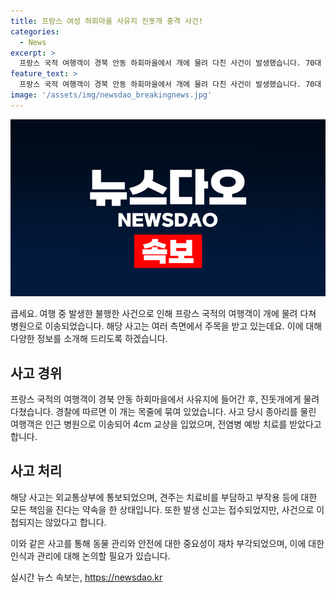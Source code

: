 ```yaml
---
title: 프랑스 여성 하회마을 사유지 진돗개 충격 사건!
categories:
  - News
excerpt: >
  프랑스 국적 여행객이 경북 안동 하회마을에서 개에 물려 다친 사건이 발생했습니다. 70대 여성 A씨는 중견 진돗개에게 종아리를 물려 119구급대에 의해 인근 병원으로 이송되었으며, 외교통상부에도 사고가 통보되었습니다. 경찰은 견주가 치료비를 모두 부담하겠다고 약속했으며, 해당 사건은 현재 이송된 것으로 전해졌습니다. A씨의 상처는 4cm 교상으로, 병원은 전염병 예방 치료를 병행했습니다. (단어수: 91)
feature_text: >
  프랑스 국적 여행객이 경북 안동 하회마을에서 개에 물려 다친 사건이 발생했습니다. 70대 여성 A씨는 중견 진돗개에게 종아리를 물려 119구급대에 의해 인근 병원으로 이송되었으며, 외교통상부에도 사고가 통보되었습니다. 경찰은 견주가 치료비를 모두 부담하겠다고 약속했으며, 해당 사건은 현재 이송된 것으로 전해졌습니다. A씨의 상처는 4cm 교상으로, 병원은 전염병 예방 치료를 병행했습니다. (단어수: 91)
image: '/assets/img/newsdao_breakingnews.jpg'
---
```


<p><img src="/assets/img/newsdao_breakingnews.jpg" alt="koreaapp 속보" /></p>

<p>큽세요. 여행 중 발생한 불행한 사건으로 인해 프랑스 국적의 여행객이 개에 물려 다쳐 병원으로 이송되었습니다. 해당 사고는 여러 측면에서 주목을 받고 있는데요. 이에 대해 다양한 정보를 소개해 드리도록 하겠습니다.</p>

<h2 data-ke-size="size26">사고 경위</h2>

<p>프랑스 국적의 여행객이 경북 안동 하회마을에서 사유지에 들어간 후, 진돗개에게 물려 다쳤습니다. 경찰에 따르면 이 개는 목줄에 묶여 있었습니다. 사고 당시 종아리를 물린 여행객은 인근 병원으로 이송되어 4cm 교상을 입었으며, 전염병 예방 치료를 받았다고 합니다.</p>

<h2 data-ke-size="size26">사고 처리</h2>

<p>해당 사고는 외교통상부에 통보되었으며, 견주는 치료비를 부담하고 부작용 등에 대한 모든 책임을 진다는 약속을 한 상태입니다. 또한 발생 신고는 접수되었지만, 사건으로 이첩되지는 않았다고 합니다.</p>

<p>이와 같은 사고를 통해 동물 관리와 안전에 대한 중요성이 재차 부각되었으며, 이에 대한 인식과 관리에 대해 논의할 필요가 있습니다.</p>
실시간 뉴스 속보는, <a href="https://newsdao.kr" rel="dofollow">https://newsdao.kr</a>


